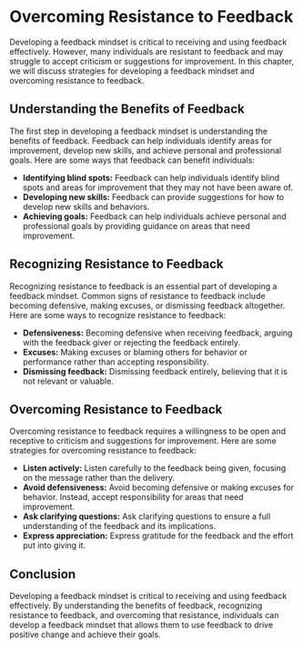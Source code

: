 Overcoming Resistance to Feedback
===========================================================================

Developing a feedback mindset is critical to receiving and using feedback effectively. However, many individuals are resistant to feedback and may struggle to accept criticism or suggestions for improvement. In this chapter, we will discuss strategies for developing a feedback mindset and overcoming resistance to feedback.

Understanding the Benefits of Feedback
--------------------------------------

The first step in developing a feedback mindset is understanding the benefits of feedback. Feedback can help individuals identify areas for improvement, develop new skills, and achieve personal and professional goals. Here are some ways that feedback can benefit individuals:

* **Identifying blind spots:** Feedback can help individuals identify blind spots and areas for improvement that they may not have been aware of.
* **Developing new skills:** Feedback can provide suggestions for how to develop new skills and behaviors.
* **Achieving goals:** Feedback can help individuals achieve personal and professional goals by providing guidance on areas that need improvement.

Recognizing Resistance to Feedback
----------------------------------

Recognizing resistance to feedback is an essential part of developing a feedback mindset. Common signs of resistance to feedback include becoming defensive, making excuses, or dismissing feedback altogether. Here are some ways to recognize resistance to feedback:

* **Defensiveness:** Becoming defensive when receiving feedback, arguing with the feedback giver or rejecting the feedback entirely.
* **Excuses:** Making excuses or blaming others for behavior or performance rather than accepting responsibility.
* **Dismissing feedback:** Dismissing feedback entirely, believing that it is not relevant or valuable.

Overcoming Resistance to Feedback
---------------------------------

Overcoming resistance to feedback requires a willingness to be open and receptive to criticism and suggestions for improvement. Here are some strategies for overcoming resistance to feedback:

* **Listen actively:** Listen carefully to the feedback being given, focusing on the message rather than the delivery.
* **Avoid defensiveness:** Avoid becoming defensive or making excuses for behavior. Instead, accept responsibility for areas that need improvement.
* **Ask clarifying questions:** Ask clarifying questions to ensure a full understanding of the feedback and its implications.
* **Express appreciation:** Express gratitude for the feedback and the effort put into giving it.

Conclusion
----------

Developing a feedback mindset is critical to receiving and using feedback effectively. By understanding the benefits of feedback, recognizing resistance to feedback, and overcoming that resistance, individuals can develop a feedback mindset that allows them to use feedback to drive positive change and achieve their goals.
